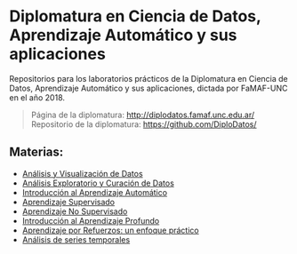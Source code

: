 # Diplomatura en Ciencia de Datos, Aprendizaje Automático y sus aplicaciones

Repositorios para los laboratorios prácticos de la Diplomatura en Ciencia de Datos, Aprendizaje Automático y sus aplicaciones, dictada por FaMAF-UNC en el año 2018.


> Página de la diplomatura: http://diplodatos.famaf.unc.edu.ar/ <br/>
> Repositorio de la diplomatura: https://github.com/DiploDatos/  <br/>


## Materias:

 - [Análisis y Visualización de Datos](https://github.com/gonzigaran/DiploDatos2018/tree/master/AyV)
 - [Análisis Exploratorio y Curación de Datos](https://github.com/gonzigaran/DiploDatos2018/tree/master/AEyCD)
 - [Introducción al Aprendizaje Automático](https://github.com/gonzigaran/DiploDatos2018/tree/master/IAA)
 - [Aprendizaje Supervisado](https://github.com/gonzigaran/DiploDatos2018/tree/master/AS)
 - [Aprendizaje No Supervisado](https://github.com/gonzigaran/DiploDatos2018/tree/master/ANS)
 - [Introducción al Aprendizaje Profundo](https://github.com/gonzigaran/DiploDatos2018/tree/master/IAP)
 - [Aprendizaje por Refuerzos: un enfoque práctico](https://github.com/gonzigaran/DiploDatos2018/tree/master/ApR)
 - [Análisis de series temporales](https://github.com/gonzigaran/DiploDatos2018/tree/master/AST)
